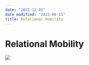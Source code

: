 ```yaml
---
date: "2021-12-02"
date modified: "2022-06-15"
title: Relational Mobility
---
```


# Relational Mobility
![](https://i.imgur.com/W2yIGxf.png)
